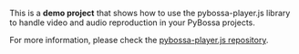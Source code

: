 This is a **demo project** that shows how to use the pybossa-player.js library
to handle video and audio reproduction in your PyBossa projects.

For more information, please check the [pybossa-player.js repository](https://github.com/PyBossa/pybossa-player.js).

